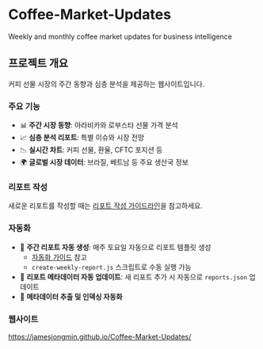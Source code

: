 # Coffee-Market-Updates

Weekly and monthly coffee market updates for business intelligence

## 프로젝트 개요

커피 선물 시장의 주간 동향과 심층 분석을 제공하는 웹사이트입니다.

### 주요 기능

- 📊 **주간 시장 동향**: 아라비카와 로부스타 선물 가격 분석
- 📈 **심층 분석 리포트**: 특별 이슈와 시장 전망
- 📉 **실시간 차트**: 커피 선물, 환율, CFTC 포지션 등
- 🌍 **글로벌 시장 데이터**: 브라질, 베트남 등 주요 생산국 정보

### 리포트 작성

새로운 리포트를 작성할 때는 [리포트 작성 가이드라인](REPORT_TEMPLATE_GUIDE.md)을 참고하세요.

### 자동화

- 📅 **주간 리포트 자동 생성**: 매주 토요일 자동으로 리포트 템플릿 생성
  - [자동화 가이드](AUTOMATION.md) 참고
  - `create-weekly-report.js` 스크립트로 수동 실행 가능
- 🔄 **리포트 메타데이터 자동 업데이트**: 새 리포트 추가 시 자동으로 `reports.json` 업데이트
- 📝 **메타데이터 추출 및 인덱싱 자동화**

### 웹사이트

https://jamesjongmin.github.io/Coffee-Market-Updates/
